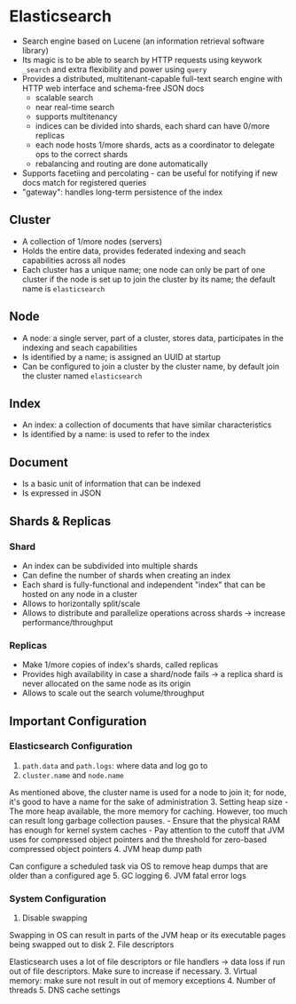 # Elasticsearch
- Search engine based on Lucene (an information retrieval software library)
- Its magic is to be able to search by HTTP requests using keywork `_search` and extra flexibility and power using `query`
- Provides a distributed, multitenant-capable full-text search engine with HTTP web interface and schema-free JSON docs
	- scalable search
	- near real-time search
	- supports multitenancy
	- indices can be divided into shards, each shard can have 0/more replicas
	- each node hosts 1/more shards, acts as a coordinator to delegate ops to the correct shards
	- rebalancing and routing are done automatically
- Supports facetiing and percolating - can be useful for notifying if new docs match for registered queries
- "gateway": handles long-term persistence of the index

## Cluster
- A collection of 1/more nodes (servers)
- Holds the entire data, provides federated indexing and seach capabilities across all nodes
- Each cluster has a unique name; one node can only be part of one cluster if the node is set up to join the cluster by its name; the default name is `elasticsearch`

## Node
- A node: a single server, part of a cluster, stores data, participates in the indexing and seach capabilities
- Is identified by a name; is assigned an UUID at startup
- Can be configured to join a cluster by the cluster name, by default join the cluster named `elasticsearch`

## Index
- An index: a collection of documents that have similar characteristics
- Is identified by a name: is used to refer to the index

## Document
- Is a basic unit of information that can be indexed
- Is expressed in JSON

## Shards & Replicas

### Shard
- An index can be subdivided into multiple shards
- Can define the number of shards when creating an index
- Each shard is fully-functional and independent "index" that can be hosted on any node in a cluster
- Allows to horizontally split/scale
- Allows to distribute and parallelize operations across shards -> increase performance/throughput

### Replicas
- Make 1/more copies of index's shards, called replicas
- Provides high availability in case a shard/node fails -> a replica shard is never allocated on the same node as its origin
- Allows to scale out the search volume/throughput

## Important Configuration

### Elasticsearch Configuration
1. `path.data` and `path.logs`: where data and log go to
2. `cluster.name` and `node.name`

As mentioned above, the cluster name is used for a node to join it; for node, it's good to have a name for the sake of administration
3. Setting heap size
	- The more heap available, the more memory for caching. However, too much can result long garbage collection pauses.
	- Ensure that the physical RAM has enough for kernel system caches
	- Pay attention to the cutoff that JVM uses for compressed object pointers and the threshold for zero-based compressed object pointers
4. JVM heap dump path

Can configure a scheduled task via OS to remove heap dumps that are older than a configured age
5. GC logging
6. JVM fatal error logs

### System Configuration
1. Disable swapping

Swapping in OS can result in parts of the JVM heap or its executable pages being swapped out to disk
2. File descriptors

Elasticsearch uses a lot of file descriptors or file handlers -> data loss if run out of file descriptors. Make sure to increase if necessary.
3. Virtual memory: make sure not result in out of memory exceptions
4. Number of threads
5. DNS cache settings
